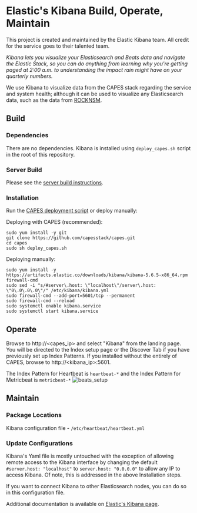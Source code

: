 # Elastic's Kibana Build, Operate, Maintain
This project is created and maintained by the Elastic Kibana team. All credit for the service goes to their talented team.

_Kibana lets you visualize your Elasticsearch and Beats data and navigate the Elastic Stack, so you can do anything from learning why you're getting paged at 2:00 a.m. to understanding the impact rain might have on your quarterly numbers._

We use Kibana to visualize data from the CAPES stack regarding the service and system health; although it can be used to visualize any Elasticsearch data, such as the data from [ROCKNSM](http://rocknsm.io).

## Build
### Dependencies
There are no dependencies. Kibana is installed using `deploy_capes.sh` script in the root of this repository.

### Server Build
Please see the [server build instructions](../docs/README.md#build-your-os).

### Installation
Run the [CAPES deployment script](../deploy_capes.sh) or deploy manually:

Deploying with CAPES (recommended):
```
sudo yum install -y git
git clone https://github.com/capesstack/capes.git
cd capes
sudo sh deploy_capes.sh
```
Deploying manually:
```
sudo yum install -y https://artifacts.elastic.co/downloads/kibana/kibana-5.6.5-x86_64.rpm firewall-cmd
sudo sed -i "s/#server\.host: \"localhost\"/server\.host: \"0\.0\.0\.0\"/" /etc/kibana/kibana.yml
sudo firewall-cmd --add-port=5601/tcp --permanent
sudo firewall-cmd --reload
sudo systemctl enable kibana.service
sudo systemctl start kibana.service
```

## Operate
Browse to http://<capes_ip> and select "Kibana" from the landing page. You will be directed to the Index setup page or the Discover Tab if you have previously set up Index Patterns. If you installed without the entirely of CAPES, browse to http://<kibana_ip>:5601.

The Index Pattern for Heartbeat is `heartbeat-*` and the Index Pattern for Metricbeat is `metricbeat-*`
![beats_setup](img/beats_setup.png)

## Maintain

### Package Locations
Kibana configuration file - `/etc/heartbeat/heartbeat.yml`  

### Update Configurations
Kibana's Yaml file is mostly untouched with the exception of allowing remote access to the Kibana interface by changing the default `#server.host: "localhost"` to `server.host: "0.0.0.0"` to allow any IP to access Kibana. Of note, this is addressed in the above Installation steps.

If you want to connect Kibana to other Elasticsearch nodes, you can do so in this configuration file.

Additional documentation is available on [Elastic's Kibana page](https://www.elastic.co/guide/en/kibana/current/getting-started.html).
